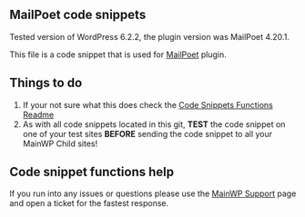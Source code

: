 ## MailPoet code snippets

Tested version of WordPress 6.2.2, the plugin version was MailPoet 4.20.1.

This file is a code snippet that is used for [MailPoet](https://wordpress.org/plugins/mailpoet/) plugin. 

## Things to do

1. If your not sure what this does check the [Code Snippets Functions Readme](https://github.com/mainwp/Code-Snippets-Functions/blob/master/README.md)
2. As with all code snippets located in this git, **TEST** the code snippet on one of your test sites **BEFORE** sending the code snippet to all your MainWP Child sites!

## Code snippet functions help

If you run into any issues or questions please use the [MainWP Support](https://mainwp.com/support/) page and open a ticket for the fastest response.
